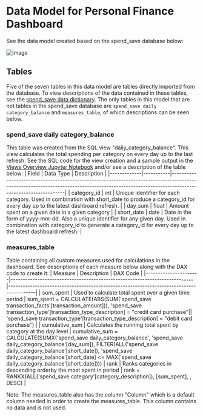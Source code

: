 # Data Model for Personal Finance Dashboard
See the data model created based on the spend_save database below:

![image](https://github.com/weismanm12/finances_database/assets/112783326/60713785-53f8-4eba-aef6-36b95cf74296)

## Tables
Five of the seven tables in this data model are tables directly imported from the database. To view descriptions of the data contained in these tables, see the [spend_save data dictionary](database_creation/data_dictionary.md).
The only tables in this model that are not tables in the spend_save database are `spend_save daily category_balance` and `measures_table`, of which descriptions can be seen below.

### spend_save daily category_balance
This table was created from the SQL view "daily_category_balance". This view calculates the total spending per category on every day up to the last refresh. See the SQL code for the view creation and a sample output in the [Views Overview Jupyter Notebook](database_views/views_overview.ipynb) and/or see a description of the table below:
| Field       | Data Type | Description                                                                                                                                                                                  |
|-------------|-----------|----------------------------------------------------------------------------------------------------------------------------------------------------------------------------------------------|
| category_id | int       | Unique identifier for each category. Used in combination with short_date to produce a category_id for every day up to the latest dashboard refresh.                                          |
| day_sum     | float     | Amount spent on a given date in a given category                                                                                                                                             |
| short_date  | date      | Date in the form of yyyy-mm-dd. Also a unique identifier for any given day. Used in combination with category_id to generate a category_id for every day up to the latest dashboard refresh. |

### measures_table
Table containing all custom measures used for calculations in the dashboard. See descriptions of each measure below along with the DAX code to create it:
| Measure              | Description                                                               | DAX Code                         |
|----------------------|---------------------------------------------------------------------------|-----------------------------------------------------------------------------------------|
| sum_spent            | Used to calculate total spent over a given time period                    | sum_spent = CALCULATE(ABS(SUM('spend_save transaction_facts'[transaction_amount])), 'spend_save transaction_type'[transaction_type_description] = "credit card purchase"|| 'spend_save transaction_type'[transaction_type_description] = "debit card purchase")    |
| cumulative_sum       | Calculates the running total spent by category at the day level           | cumulative_sum = CALCULATE(SUMX('spend_save daily_category_balance', 'spend_save daily_category_balance'[day_sum]), FILTER(ALL('spend_save daily_category_balance'[short_date]), 'spend_save daily_category_balance'[short_date] <= MAX('spend_save daily_category_balance'[short_date])))
| rank                 | Ranks categories in descending orderby the most spent in period           | rank = RANKX(ALL('spend_save category'[category_description]), [sum_spent], , DESC) |

Note: The measures_table also has the column "Column" which is a default column needed in order to create the measures_table. This column contains no data and is not used.

